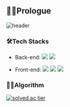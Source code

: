 ## 🧙‍♂️Prologue
![header](https://capsule-render.vercel.app/api?type=waving&color=gradient&height=265&section=header&text=Zakie's%20GitHub&fontSize=66&fontAlign=50&fontAlignY=38&animation=twinkling&desc=The%20Post%20CEO%20Aggregation)

### 🛠Tech Stacks
* Back-end: <span><img src="https://img.shields.io/badge/C-9999FF?style=flat-square&logo=C&logoColor=white"/></span>
<span><img src="https://img.shields.io/badge/Java-F1CCA4?style=flat-square&logo=Java&logoColor=white"/></span>

* Front-end: <span><img src="https://img.shields.io/badge/HTML5-E34F26?style=flat-square&logo=HTML5&logoColor=white"/></span>
<span><img src="https://img.shields.io/badge/CSS3-1572B6?style=flat-square&logo=CSS3&logoColor=white"/></span>
<span><img src="https://img.shields.io/badge/JavaScript-F7DF1E?style=flat-square&logo=JavaScript&logoColor=white"/></span>

### 👨‍💻Algorithm
[![solved.ac tier](http://mazassumnida.wtf/api/v2/generate_badge?boj=kcj1607)](https://solved.ac/kcj1607)
